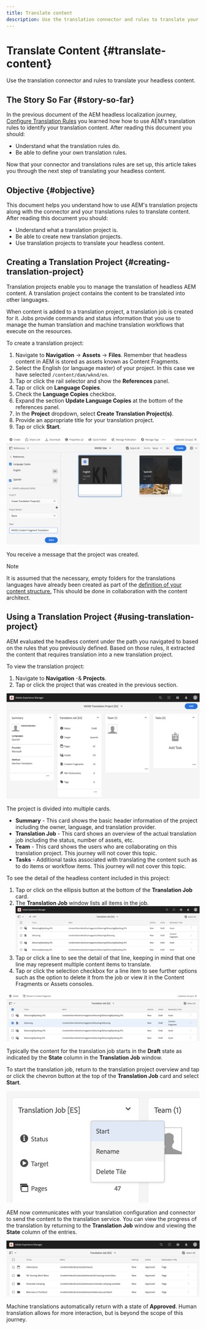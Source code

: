 ```yaml
---
title: Translate content
description: Use the translation connector and rules to translate your headless content.
---
```

# Translate Content {#translate-content}

Use the translation connector and rules to translate your headless content.

## The Story So Far {#story-so-far}

In the previous document of the AEM headless localization journey, [Configure Translation Rules](translation-rules.md) you learned how how to use AEM's translation rules to identify your translation content. After reading this document you should:

* Understand what the translation rules do.
* Be able to define your own translation rules.

Now that your connector and translations rules are set up, this article takes you through the next step of translating your headless content.

## Objective {#objective}

This document helps you understand how to use AEM's translation projects along with the connector and your translations rules to translate content. After reading this document you should:

* Understand what a translation project is.
* Be able to create new translation projects.
* Use translation projects to translate your headless content.

## Creating a Translation Project {#creating-translation-project}

Translation projects enable you to manage the translation of headless AEM content. A translation project contains the content to be translated into other languages.

When content is added to a translation project, a translation job is created for it. Jobs provide commands and status information that you use to manage the human translation and machine translation workflows that execute on the resources.

To create a translation project:

1. Navigate to **Navigation** -&gt; **Assets** -&gt; **Files**. Remember that headless content in AEM is stored as assets known as Content Fragments.
1. Select the English (or language master) of your project. In this case we have selected `/content/dam/wknd/en`.
1. Tap or click the rail selector and show the **References** panel.
1. Tap or click on **Language Copies**.
1. Check the **Language Copies** checkbox.
1. Expand the section **Update Language Copies** at the bottom of the references panel.
1. In the **Project** dropdown, select **Create Translation Project(s)**.
1. Provide an appropriate title for your translation project.
1. Tap or click **Start**.

![Create a translation project](assets/create-translation-project.png)

You receive a message that the project was created.

>[!NOTE]
>
>It is assumed that the necessary, empty folders for the translations languages have already been created as part of the [definition of your content structure.](getting-started.md#content-structure) This should be done in collaboration with the content architect.

## Using a Translation Project {#using-translation-project}

AEM evaluated the headless content under the path you navigated to based on the rules that you previously defined. Based on those rules, it extracted the content that requires translation into a new translation project.

To view the translation project:

1. Navigate to **Navigation** -&amp; **Projects**.
1. Tap or click the project that was created in the previous section.

![Translation project](assets/translation-project.png)

The project is divided into multiple cards.

* **Summary** - This card shows the basic header information of the project including the owner, language, and translation provider.
* **Translation Job** - This card shows an overview of the actual translation job including the status, number of assets, etc.
* **Team** - This card shows the users who are collaborating on this translation project. This journey will not cover this topic.
* **Tasks** - Additional tasks associated with translating the content such as to do items or workflow items. This journey will not cover this topic.

To see the detail of the headless content included in this project:

1. Tap or click on the ellipsis button at the bottom of the **Translation Job** card.
1. The **Translation Job** window lists all items in the job.
![Translation Job detail](assets/translation-job-detail.png)
1. Tap or click a line to see the detail of that line, keeping in mind that one line may represent multiple content items to translate.
1. Tap or click the selection checkbox for a line item to see further options such as the option to delete it from the job or view it in the Content Fragments or Assets consoles.

![Translation Job options](assets/translation-job-options.png)

Typically the content for the translation job starts in the **Draft** state as indicated by the **State** column in the **Translation Job** window.

To start the translation job, return to the translation project overview and tap or click the chevron button at the top of the **Translation Job** card and select **Start**.

![Start translation job](assets/start-translation-job.png)

AEM now communicates with your translation configuration and connector to send the content to the translation service. You can view the progress of the translation by returning to the **Translation Job** window and viewing the **State** column of the entries.

![Translation Job approved](assets/translation-job-approved.png)

Machine translations automatically return with a state of **Approved**. Human translation allows for more interaction, but is beyond the scope of this journey.


